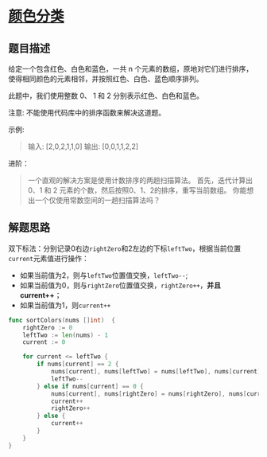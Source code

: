 # [颜色分类](https://leetcode-cn.com/problems/sort-colors/)

## 题目描述

给定一个包含红色、白色和蓝色，一共 n 个元素的数组，原地对它们进行排序，使得相同颜色的元素相邻，并按照红色、白色、蓝色顺序排列。

此题中，我们使用整数 0、 1 和 2 分别表示红色、白色和蓝色。

注意:
不能使用代码库中的排序函数来解决这道题。

示例:

> 输入: [2,0,2,1,1,0]
> 输出: [0,0,1,1,2,2]

进阶：

> 一个直观的解决方案是使用计数排序的两趟扫描算法。
> 首先，迭代计算出0、1 和 2 元素的个数，然后按照0、1、2的排序，重写当前数组。
> 你能想出一个仅使用常数空间的一趟扫描算法吗？

## 解题思路

双下标法：分别记录0右边`rightZero`和2左边的下标`leftTwo`，根据当前位置`current`元素值进行操作：

- 如果当前值为2，则与`leftTwo`位置值交换，`leftTwo--`;
- 如果当前值为0，则与`rightZero`位置值交换，`rightZero++`，**并且current++**；
- 如果当前值为1，则`current++`

```go
func sortColors(nums []int)  {
    rightZero := 0
    leftTwo := len(nums) - 1
    current := 0

    for current <= leftTwo {
        if nums[current] == 2 {
            nums[current], nums[leftTwo] = nums[leftTwo], nums[current]
            leftTwo--
        } else if nums[current] == 0 {
            nums[current], nums[rightZero] = nums[rightZero], nums[current]
            current++
            rightZero++
        } else {
            current++
        }
    }
}
```

